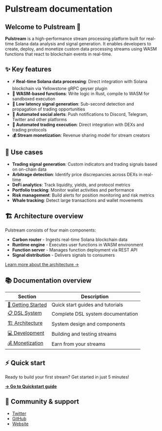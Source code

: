 # Pulstream documentation

## Welcome to Pulstream 🚀

**Pulstream** is a high-performance stream processing platform built for real-time Solana data analysis and signal generation. It enables developers to create, deploy, and monetize custom data processing streams using WASM functions that react to blockchain events in real-time.

## ✨ Key features

- **⚡ Real-time Solana data processing**: Direct integration with Solana blockchain via Yellowstone gRPC geyser plugin
- **🔧 WASM-based functions**: Write logic in Rust, compile to WASM for sandboxed execution
- **📡 Low latency signal generation**: Sub-second detection and propagation of trading opportunities
- **📱 Automated social alerts**: Push notifications to Discord, Telegram, Twitter and other platforms
- **🤖 Automated trading execution**: Direct integration with DEXs and trading protocols
- **💰 Stream monetization**: Revenue sharing model for stream creators

## 🎯 Use cases
- **Trading signal generation**: Custom indicators and trading signals based on on-chain data
- **Arbitrage detection**: Identify price discrepancies across DEXs in real-time
- **DeFi analytics**: Track liquidity, yields, and protocol metrics
- **Portfolio tracking**: Monitor wallet activities and performance
- **Risk management**: Build alerts for position monitoring and risk metrics
- **Whale tracking**: Detect large transactions and wallet movements

## 🏗️ Architecture overview

Pulstream consists of four main components:

* **Carbon router** - Ingests real-time Solana blockchain data
* **Runtime engine** - Executes user functions in WASM environment  
* **Function server** - Manages function deployment via REST API
* **Signal distribution** - Delivers signals to consumers

[Learn more about the architecture →](architecture/README.md)

## 📚 Documentation overview

| Section | Description |
|---------|-------------|
| [🚀 Getting Started](getting-started/quickstart.md) | Quick start guides and tutorials |
| [📋 DSL System](rule-system/README.md) | Complete DSL system documentation |
| [🏗️ Architecture](architecture/README.md) | System design and components |
| [💻 Development](development/README.md) | Building and testing streams |
| [💰 Monetization](monetization/README.md) | Earn from your streams |

## ⚡ Quick start

Ready to build your first stream? Get started in just 5 minutes!

[**→ Go to Quickstart guide**](getting-started/quickstart.md)

## 🤝 Community & support

- [Twitter](https://x.com/pulstream_so)
- [GitHub](https://github.com/pulstream)
- [Website](https://pulstream.so)